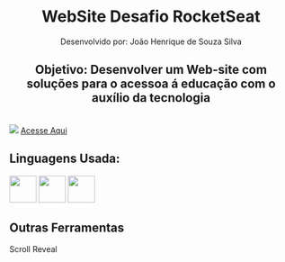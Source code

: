<h1 align="center">WebSite Desafio RocketSeat</h1>
<p align="center">Desenvolvido por: João Henrique de Souza Silva</p>
<h2 align="center">Objetivo: Desenvolver um Web-site com soluções para o acessoa á educação com o auxílio da tecnologia</h2> 
<br>
<img src="https://user-images.githubusercontent.com/72231799/146696511-f1e9819c-e427-434e-bf19-f2b6ab05b252.png">
<a href="https://joohnq.github.io/website-desafio-rocketSeat/" target="_blank">Acesse Aqui</a>

<h2>Linguagens Usada:</h2>
<div>
  <img src="https://cdn1.iconfinder.com/data/icons/logotypes/32/badge-html-5-512.png" style="width:48px">
  <img src="https://cdn4.iconfinder.com/data/icons/social-media-logos-6/512/121-css3-512.png" style="width:48px">
  <img src="https://cdn2.iconfinder.com/data/icons/designer-skills/128/code-programming-javascript-software-develop-command-language-512.png" style="width:48px">  
</div>
<h2>Outras Ferramentas</h2>
<p>Scroll Reveal</p>


